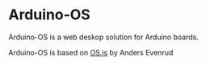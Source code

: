 # Arduino-OS

Arduino-OS is a web deskop solution for Arduino boards.

Arduino-OS is based on [OS.js](http://os.js.org/) by Anders Evenrud
